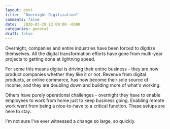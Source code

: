 ```yaml
---
layout: post
title:  "Overnight Digitization"
comments: false
date:   2020-03-29 12:00:00 -0500
categories: general
draft: false
---
```


Overnight, companies and entire industries have been forced to digitize themselves. All the digital transformation efforts have gone from multi-year projects to getting done at lightning speed.

For some this means digital is driving their entire business - they are now product companies whether they like it or not. Revenue from digital products, or online commerce, has now become their sole source of income, and they are doubling down and building more of what's working. 

Others have purely operational challenges - overnight they have to enable employees to work from home just to keep business going. Enabling remote work went from being a nice-to-have to a critical function. These setups are here to stay.

I'm not sure I've ever witnessed a change so large, so quickly.